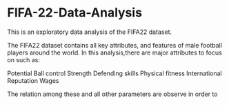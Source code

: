 # FIFA-22-Data-Analysis
This is an exploratory data analysis of the FIFA22 dataset.

The FIFA22 dataset contains all key attributes, and features of male football players around the world. In this analysis,there are major attributes to focus on such as:

Potential
Ball control
Strength
Defending skills 
Physical fitness
International Reputation
Wages

The relation among these and all other parameters are observe in order to 

